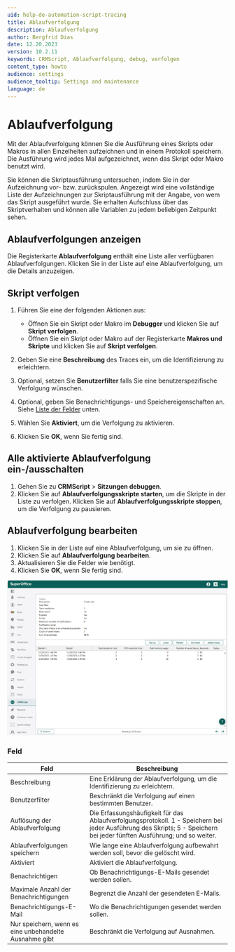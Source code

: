 ```yaml
---
uid: help-de-automation-script-tracing
title: Ablaufverfolgung
description: Ablaufverfolgung
author: Bergfrid Dias
date: 12.20.2023
version: 10.2.11
keywords: CRMScript, Ablaufverfolgung, debug, verfolgen
content_type: howto
audience: settings
audience_tooltip: Settings and maintenance
language: de
---
```


# Ablaufverfolgung

Mit der Ablaufverfolgung können Sie die Ausführung eines Skripts oder Makros in allen Einzelheiten aufzeichnen und in einem Protokoll speichern. Die Ausführung wird jedes Mal aufgezeichnet, wenn das Skript oder Makro benutzt wird.

Sie können die Skriptausführung untersuchen, indem Sie in der Aufzeichnung vor- bzw. zurückspulen. Angezeigt wird eine vollständige Liste der Aufzeichnungen zur Skriptausführung mit der Angabe, von wem das Skript ausgeführt wurde. Sie erhalten Aufschluss über das Skriptverhalten und können alle Variablen zu jedem beliebigen Zeitpunkt sehen.

## Ablaufverfolgungen anzeigen

Die Registerkarte **Ablaufverfolgung** enthält eine Liste aller verfügbaren Ablaufverfolgungen. Klicken Sie in der Liste auf eine Ablaufverfolgung, um die Details anzuzeigen.

## Skript verfolgen

1. Führen Sie eine der folgenden Aktionen aus:

    * Öffnen Sie ein Skript oder Makro im **Debugger** und klicken Sie auf **Skript verfolgen**.
    * Öffnen Sie ein Skript oder Makro auf der Registerkarte **Makros und Skripte** und klicken Sie auf **Skript verfolgen**.

1. Geben Sie eine **Beschreibung** des Traces ein, um die Identifizierung zu erleichtern.
1. Optional, setzen Sie **Benutzerfilter** falls Sie eine benutzerspezifische Verfolgung wünschen.
1. Optional, geben Sie Benachrichtigungs- und Speichereigenschaften an. Siehe [Liste der Felder](#fields) unten.
1. Wählen Sie **Aktiviert**, um die Verfolgung zu aktivieren.
1. Klicken Sie **OK**, wenn Sie fertig sind.

## Alle aktivierte Ablaufverfolgung ein-/ausschalten

1. Gehen Sie zu **CRMScript** > **Sitzungen debuggen**.
2. Klicken Sie auf **Ablaufverfolgungsskripte starten**, um die Skripte in der Liste zu verfolgen.
    Klicken Sie auf **Ablaufverfolgungsskripte stoppen**, um die Verfolgung zu pausieren.

## Ablaufverfolgung bearbeiten

1. Klicken Sie in der Liste auf eine Ablaufverfolgung, um sie zu öffnen.
2. Klicken Sie auf **Ablaufverfolgung bearbeiten**.
3. Aktualisieren Sie die Felder wie benötigt.
4. Klicken Sie **OK**, wenn Sie fertig sind.

![CRMScript verfolgen -screenshot][img4]

### <a id="fields"></a>Feld

| Feld | Beschreibung |
|---|---|
| Beschreibung | Eine Erklärung der Ablaufverfolgung, um die Identifizierung zu erleichtern. |
| Benutzerfilter | Beschränkt die Verfolgung auf einen bestimmten Benutzer. |
| Auflösung der Ablaufverfolgung | Die Erfassungshäufigkeit für das Ablaufverfolgungsprotokoll. 1 - Speichern bei jeder Ausführung des Skripts; 5 - Speichern bei jeder fünften Ausführung; und so weiter. |
| Ablaufverfolgungen speichern | Wie lange eine Ablaufverfolgung aufbewahrt werden soll, bevor die gelöscht wird. |
| Aktiviert | Aktiviert die Ablaufverfolgung. |
| Benachrichtigen | Ob Benachrichtigungs-E-Mails gesendet werden sollen. |
| Maximale Anzahl der Benachrichtigungen | Begrenzt die Anzahl der gesendeten E-Mails. |
| Benachrichtigungs-E-Mail | Wo die Benachrichtigungen gesendet werden sollen. |
| Nur speichern, wenn es eine unbehandelte Ausnahme gibt | Beschränkt die Verfolgung auf Ausnahmen. |

<!-- Referenced links -->

<!-- Referenced images -->
[img4]: ../../../../media/loc/en/automation/trace.png
